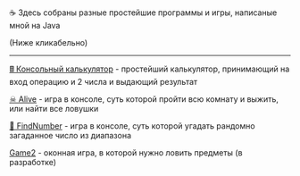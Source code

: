 

☕ Здесь собраны разные простейшие программы и игры, написаные мной на Java

 (Ниже кликабельно)
<hr>


[🖩 Консольный калькулятор](https://github.com/Zhavoronkov24/Java/tree/main/%D0%9A%D0%BE%D0%BD%D1%81%D0%BE%D0%BB%D1%8C%D0%BD%D1%8B%D0%B9%20%D0%BA%D0%B0%D0%BB%D1%8C%D0%BA%D1%83%D0%BB%D1%8F%D1%82%D0%BE%D1%80) - простейший калькулятор, принимающий на вход операцию и 2 числа и выдающий результат


[☠ Alive](https://github.com/Zhavoronkov24/Java/tree/main/Alive) - игра в консоле, суть которой пройти всю комнату и выжить, или найти все ловушки


[🔎 FindNumber](https://github.com/Zhavoronkov24/Java/tree/main/FindNumber_Game) - игра в консоле, суть которой угадать рандомно загаданное число из диапазона

[Game2](https://github.com/Zhavoronkov24/Java/tree/main/Game2) - оконная игра, в которой нужно ловить предметы (в разработке)
